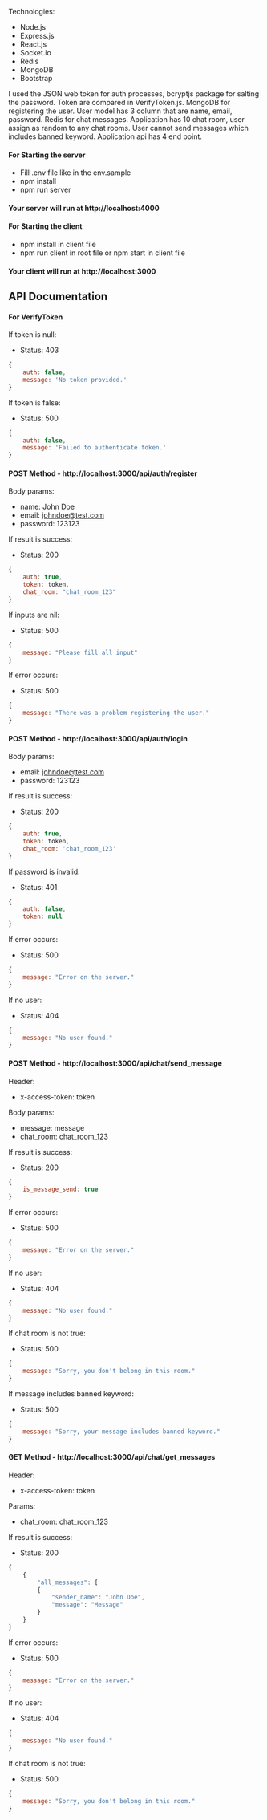 Technologies:

* Node.js
* Express.js
* React.js
* Socket.io
* Redis
* MongoDB
* Bootstrap

I used the JSON web token for auth processes, bcryptjs package for salting the password.
Token are compared in VerifyToken.js.
MongoDB for registering the user. User model has 3 column that are name, email, password. 
Redis for chat messages. Application has 10 chat room, user assign as random to any chat rooms. User cannot send messages which includes banned keyword. 
Application api has 4 end point.


#### For Starting the server

* Fill .env file like in the env.sample
* npm install
* npm run server

#### Your server will run at http://localhost:4000

#### For Starting the client

* npm install in client file
* npm run client in root file or npm start in client file

#### Your client will run at http://localhost:3000

## API Documentation

#### For VerifyToken

If token is null:
* Status: 403
```javascript
{ 
    auth: false, 
    message: 'No token provided.'
}
```

If token is false:
* Status: 500
```javascript
{ 
    auth: false, 
    message: 'Failed to authenticate token.'
}
```

#### POST Method - http://localhost:3000/api/auth/register

Body params:
* name: John Doe
* email: johndoe@test.com
* password: 123123

If result is success:
* Status: 200
```javascript
{ 
    auth: true, 
    token: token, 
    chat_room: "chat_room_123"
}
```

If inputs are nil:
* Status: 500
```javascript
{ 
    message: "Please fill all input"
}
```

If error occurs:
* Status: 500
```javascript
{ 
    message: "There was a problem registering the user."
}
```

#### POST Method - http://localhost:3000/api/auth/login

Body params:
* email: johndoe@test.com
* password: 123123

If result is success:
* Status: 200
```javascript
{
    auth: true, 
    token: token, 
    chat_room: 'chat_room_123'
}
```

If password is invalid:
* Status: 401
```javascript
{ 
    auth: false, 
    token: null
}
```

If error occurs:
* Status: 500
```javascript
{ 
    message: "Error on the server."
}
```

If no user:
* Status: 404
```javascript
{ 
    message: "No user found."
}
```

#### POST Method - http://localhost:3000/api/chat/send_message

Header:
* x-access-token: token

Body params:
* message: message
* chat_room: chat_room_123

If result is success:
* Status: 200
```javascript
{
    is_message_send: true
}
```
If error occurs:
* Status: 500
```javascript
{
    message: "Error on the server."
}
```

If no user:
* Status: 404
```javascript
{
    message: "No user found."
}
```

If chat room is not true:
* Status: 500
```javascript
{
    message: "Sorry, you don't belong in this room."
}
```

If message includes banned keyword:
* Status: 500
```javascript
{
    message: "Sorry, your message includes banned keyword."
}
```


#### GET Method - http://localhost:3000/api/chat/get_messages

Header:
* x-access-token: token

Params:
* chat_room: chat_room_123

If result is success:
* Status: 200
```javascript
{
    {
        "all_messages": [
        {
            "sender_name": "John Doe",
            "message": "Message"
        }
    }
}
```
If error occurs:
* Status: 500
```javascript
{
    message: "Error on the server."
}
```

If no user:
* Status: 404
```javascript
{
    message: "No user found."
}
```

If chat room is not true:
* Status: 500
```javascript
{
    message: "Sorry, you don't belong in this room."
}
```